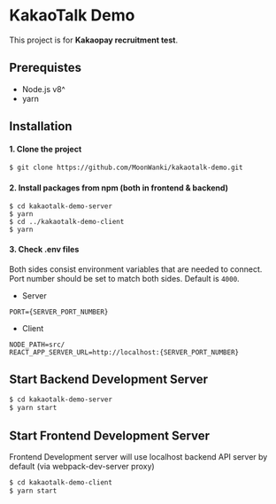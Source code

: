 # KakaoTalk Demo

This project is for **Kakaopay recruitment test**.

## Prerequistes

- Node.js v8^
- yarn

## Installation

#### 1. Clone the project

```bash
$ git clone https://github.com/MoonWanki/kakaotalk-demo.git
```

#### 2. Install packages from npm (both in frontend & backend)

```
$ cd kakaotalk-demo-server
$ yarn
$ cd ../kakaotalk-demo-client
$ yarn
```

#### 3. Check .env files

Both sides consist environment variables that are needed to connect.  
Port number should be set to match both sides. Default is `4000`.

- Server
```
PORT={SERVER_PORT_NUMBER}
```
- Client
```
NODE_PATH=src/
REACT_APP_SERVER_URL=http://localhost:{SERVER_PORT_NUMBER}
```

## Start Backend Development Server

```bash
$ cd kakaotalk-demo-server
$ yarn start
```

## Start Frontend Development Server

Frontend Development server will use localhost backend API server by default (via webpack-dev-server proxy)

```bash
$ cd kakaotalk-demo-client
$ yarn start
```

